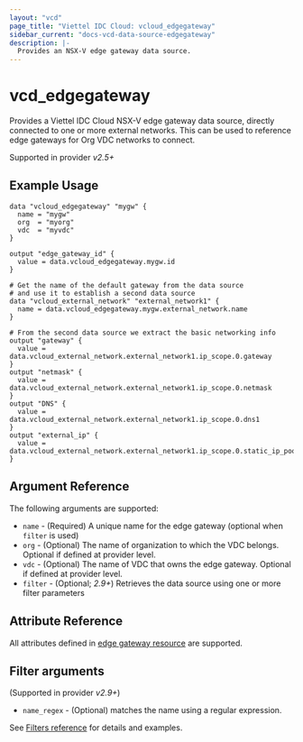 ```yaml
---
layout: "vcd"
page_title: "Viettel IDC Cloud: vcloud_edgegateway"
sidebar_current: "docs-vcd-data-source-edgegateway"
description: |-
  Provides an NSX-V edge gateway data source.
---
```


# vcd\_edgegateway

Provides a Viettel IDC Cloud NSX-V edge gateway data source, directly connected to one or more external networks. This can be used to reference
edge gateways for Org VDC networks to connect.

Supported in provider *v2.5+*

## Example Usage

```hcl
data "vcloud_edgegateway" "mygw" {
  name = "mygw"
  org  = "myorg"
  vdc  = "myvdc"
}

output "edge_gateway_id" {
  value = data.vcloud_edgegateway.mygw.id
}

# Get the name of the default gateway from the data source
# and use it to establish a second data source
data "vcloud_external_network" "external_network1" {
  name = data.vcloud_edgegateway.mygw.external_network.name
}

# From the second data source we extract the basic networking info
output "gateway" {
  value = data.vcloud_external_network.external_network1.ip_scope.0.gateway
}
output "netmask" {
  value = data.vcloud_external_network.external_network1.ip_scope.0.netmask
}
output "DNS" {
  value = data.vcloud_external_network.external_network1.ip_scope.0.dns1
}
output "external_ip" {
  value = data.vcloud_external_network.external_network1.ip_scope.0.static_ip_pool.0.start_address
}
```

## Argument Reference

The following arguments are supported:

* `name` - (Required) A unique name for the edge gateway (optional when `filter` is used)
* `org` - (Optional) The name of organization to which the VDC belongs. Optional if defined at provider level.
* `vdc` - (Optional) The name of VDC that owns the edge gateway. Optional if defined at provider level. 
* `filter` - (Optional; *2.9+*) Retrieves the data source using one or more filter parameters

## Attribute Reference

All attributes defined in [edge gateway resource](/providers/terraform-viettelidc/vcloud/latest/docs/resources/edgegateway#attribute-reference) are supported.

## Filter arguments

(Supported in provider *v2.9+*)

* `name_regex` - (Optional) matches the name using a regular expression.

See [Filters reference](/providers/terraform-viettelidc/vcloud/latest/docs/guides/data_source_filters) for details and examples.

